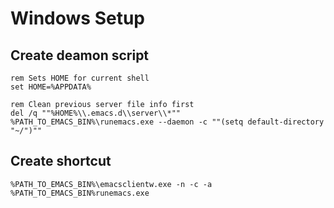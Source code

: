 # Windows Setup

## Create deamon script

```batch
rem Sets HOME for current shell
set HOME=%APPDATA%

rem Clean previous server file info first
del /q ""%HOME%\\.emacs.d\\server\\*""
%PATH_TO_EMACS_BIN%\runemacs.exe --daemon -c ""(setq default-directory "~/")""
```

## Create shortcut

```batch
%PATH_TO_EMACS_BIN%\emacsclientw.exe -n -c -a %PATH_TO_EMACS_BIN%runemacs.exe
```



